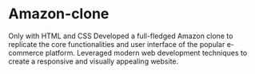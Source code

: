 # Amazon-clone
Only with HTML and CSS
Developed a full-fledged Amazon clone to replicate the core functionalities and user interface of the popular e-commerce platform. Leveraged modern web development techniques to create a responsive and visually appealing website.
